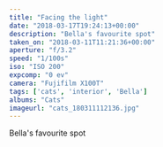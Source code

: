 ```yaml
---
title: "Facing the light"
date: "2018-03-17T19:24:13+00:00"
description: "Bella's favourite spot"
taken_on: "2018-03-11T11:21:36+00:00"
aperture: "f/3.2"
speed: "1/100s"
iso: "ISO 200"
expcomp: "0 ev"
camera: "Fujifilm X100T"
tags: ['cats', 'interior', 'Bella']
albums: "Cats"
imageurl: "cats_180311112136.jpg"
---
```


Bella's favourite spot